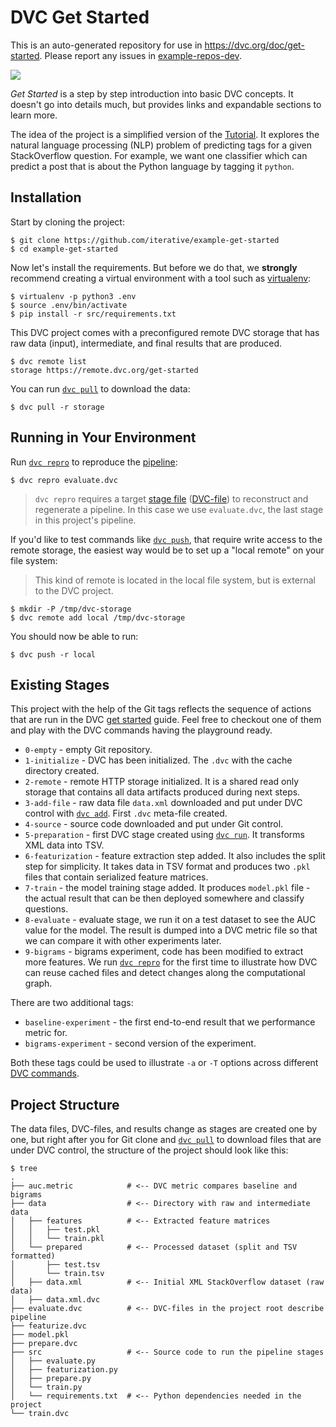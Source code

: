 # DVC Get Started

This is an auto-generated repository for use in https://dvc.org/doc/get-started.
Please report any issues in
[example-repos-dev](https://github.com/iterative/example-repos-dev).

![](https://dvc.org/static/img/example-flow-2x.png)

_Get Started_ is a step by step introduction into basic DVC concepts. It doesn't
go into details much, but provides links and expandable sections to learn more.

The idea of the project is a simplified version of the
[Tutorial](https://dvc.org/doc/tutorial). It explores the natural language
processing (NLP) problem of predicting tags for a given StackOverflow question.
For example, we want one classifier which can predict a post that is about the
Python language by tagging it `python`.

## Installation

Start by cloning the project:

```console
$ git clone https://github.com/iterative/example-get-started
$ cd example-get-started
```

Now let's install the requirements. But before we do that, we **strongly**
recommend creating a virtual environment with a tool such as
[virtualenv](https://virtualenv.pypa.io/en/stable/):

```console
$ virtualenv -p python3 .env
$ source .env/bin/activate
$ pip install -r src/requirements.txt
```

This DVC project comes with a preconfigured remote DVC storage that has raw data
(input), intermediate, and final results that are produced.

```console
$ dvc remote list
storage https://remote.dvc.org/get-started
```

You can run [`dvc pull`](https://man.dvc.org/pull) to download the data:

```console
$ dvc pull -r storage
```

## Running in Your Environment

Run [`dvc repro`](https://man.dvc.org/repro) to reproduce the
[pipeline](https://dvc.org/doc/commands-reference/pipeline):

```console
$ dvc repro evaluate.dvc
```

> `dvc repro` requires a target [stage file](https://man.dvc.org/run)
> ([DVC-file](https://dvc.org/doc/user-guide/dvc-file-format)) to reconstruct
> and regenerate a pipeline. In this case we use `evaluate.dvc`, the last stage
> in this project's pipeline.

If you'd like to test commands like [`dvc push`](https://man.dvc.org/push),
that require write access to the remote storage, the easiest way would be to set
up a "local remote" on your file system:

> This kind of remote is located in the local file system, but is external to
> the DVC project.

```console
$ mkdir -P /tmp/dvc-storage
$ dvc remote add local /tmp/dvc-storage
```

You should now be able to run:

```console
$ dvc push -r local
```

## Existing Stages

This project with the help of the Git tags reflects the sequence of actions that
are run in the DVC [get started](https://dvc.org/doc/get-started) guide. Feel
free to checkout one of them and play with the DVC commands having the
playground ready.

- `0-empty` - empty Git repository.
- `1-initialize` - DVC has been initialized. The `.dvc` with the cache directory
  created.
- `2-remote` - remote HTTP storage initialized. It is a shared read only storage
  that contains all data artifacts produced during next steps.
- `3-add-file` - raw data file `data.xml` downloaded and put under DVC
  control with [`dvc add`](https://man.dvc.org/add). First `.dvc` meta-file
  created.
- `4-source` - source code downloaded and put under Git control.
- `5-preparation` - first DVC stage created using
  [`dvc run`](https://man.dvc.org/run). It transforms XML data into TSV.
- `6-featurization` - feature extraction step added. It also includes the split
  step for simplicity. It takes data in TSV format and produces two `.pkl` files
  that contain serialized feature matrices.
- `7-train` - the model training stage added. It produces `model.pkl` file - the
  actual result that can be then deployed somewhere and classify questions.
- `8-evaluate` - evaluate stage, we run it on a test dataset to see the AUC
  value for the model. The result is dumped into a DVC metric file so that we
  can compare it with other experiments later.
- `9-bigrams` - bigrams experiment, code has been modified to extract more
  features. We run [`dvc repro`](https://man.dvc.org/repro) for the first time
  to illustrate how DVC can reuse cached files and detect changes along the
  computational graph.

There are two additional tags:

- `baseline-experiment` - the first end-to-end result that we performance metric
  for.
- `bigrams-experiment` - second version of the experiment.

Both these tags could be used to illustrate `-a` or `-T` options across
different [DVC commands](https://man.dvc.org/).

## Project Structure

The data files, DVC-files, and results change as stages are created one by one,
but right after you for Git clone and [`dvc pull`](https://man.dvc.org/pull) to
download files that are under DVC control, the structure of the project should
look like this:

```console
$ tree
.
├── auc.metric            # <-- DVC metric compares baseline and bigrams
├── data                  # <-- Directory with raw and intermediate data
│   ├── features          # <-- Extracted feature matrices
│   │   ├── test.pkl
│   │   └── train.pkl
│   └── prepared          # <-- Processed dataset (split and TSV formatted)
│       ├── test.tsv
│       └── train.tsv
│   ├── data.xml          # <-- Initial XML StackOverflow dataset (raw data)
│   ├── data.xml.dvc
├── evaluate.dvc          # <-- DVC-files in the project root describe pipeline
├── featurize.dvc
├── model.pkl
├── prepare.dvc
├── src                   # <-- Source code to run the pipeline stages
│   ├── evaluate.py
│   ├── featurization.py
│   ├── prepare.py
│   └── train.py
│   └── requirements.txt  # <-- Python dependencies needed in the project
└── train.dvc
```
